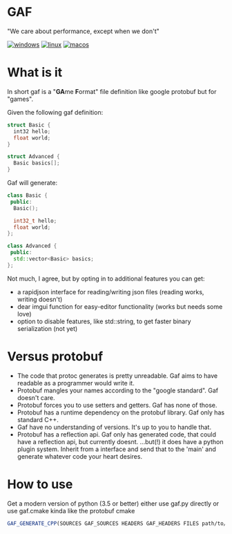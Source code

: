 # GAF
"We care about performance, except when we don't"

[![windows](https://github.com/madeso/gaf/workflows/windows/badge.svg)](https://github.com/madeso/gaf/actions?query=workflow%3Awindows)
[![linux](https://github.com/madeso/gaf/workflows/linux/badge.svg)](https://github.com/madeso/gaf/actions?query=workflow%3Alinux)
[![macos](https://github.com/madeso/gaf/workflows/macos/badge.svg)](https://github.com/madeso/gaf/actions?query=workflow%3Amacos)


# What is it

In short gaf is a "**GA**me **F**ormat" file definition like google protobuf but for "games".

Given the following gaf definition:

```C++
struct Basic {
  int32 hello;
  float world;
}

struct Advanced {
  Basic basics[];
}
```

Gaf will generate:

```C++
class Basic {
 public:
  Basic();

  int32_t hello;
  float world;
};

class Advanced {
 public:
  std::vector<Basic> basics;
};
```

Not much, I agree, but by opting in to additional features you can get:

 * a rapidjson interface for reading/writing json files (reading works, writing doesn't)
 * dear imgui function for easy-editor functionality (works but needs some love)
 * option to disable features, like std::string, to get faster binary serialization (not yet)

# Versus protobuf

 * The code that protoc generates is pretty unreadable. Gaf aims to have readable as a programmer would write it.
 * Protobuf mangles your names according to the "google standard". Gaf doesn't care.
 * Protobuf forces you to use setters and getters. Gaf has none of those.
 * Protobuf has a runtime dependency on the protobuf library. Gaf only has standard C++.
 * Gaf have no understanding of versions. It's up to you to handle that.
 * Protobuf has a reflection api. Gaf only has generated code, that could have a reflection api, but currently doesnt.
   ...but(!) it does have a python plugin system. Inherit from a interface and send that to the 'main'
   and generate whatever code your heart desires.


# How to use

Get a modern version of python (3.5 or better)
either use gaf.py directly or use gaf.cmake kinda like the protobuf cmake

```CMake
GAF_GENERATE_CPP(SOURCES GAF_SOURCES HEADERS GAF_HEADERS FILES path/to/my.gaf)
```
